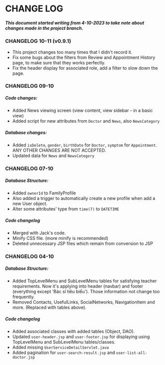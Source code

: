 # CHANGE LOG

##### This document started writing from 4-10-2023 to take note about changes made in the project branch.

### CHANGELOG 10-11 (v0.9.1)
+ This project changes too many times that I didn't record it.
+ Fix some bugs about the filters from Review and Appointment History page, to make sure that they works perfectly.
+ Fix the header display for associated role, add a filter to slow down the page.

### CHANGELOG 09-10

##### Code changes:
+ Added News viewing screen (view content, view sidebar - in a basic view)
+ Added script for new attributes from `Doctor` and `News`, also `NewsCategory`

##### Database changes:
+ Added `isDelete`, `gender`, `birthDate` for `Doctor`, `symptom` for `Appointment`. ANY OTHER CHANGES ARE NOT ACCEPTED.
+ Updated data for `News` and `NewsCategory`

### CHANGELOG 07-10

##### Database Structure:
+ Added `ownerId` to FamilyProfile
+ Also added a trigger to automatically create a new profile when add a new User object.
+ Alter some attributes' type from `time(7)` to `DATETIME`

##### Code changelog
+ Merged with Jack's code.
+ Minify CSS file. (more minify is recommended)
+ Deleted unnecessary JSP files which remain from conversion to JSP

### CHANGELOG 04-10

##### Database Structure:
+ Added TopLevelMenu and SubLevelMenu tables for satisfying teacher requirements. Now it's applying into header (navbar) and footer (everything except 'Bác sĩ tiêu biểu'). Those information not change too frequently.
+ Removed Contacts, UsefulLinks, SocialNetworks, NavigationItem and more. (Replaced with tables above).

##### Code changelog
- Added associated classes with added tables (Object, DAO).
- Updated `user-header.jsp` and `user-footer.jsp` for displaying using TopLevelMenu and SubLevelMenu tables/classes.
- Added missing `UserServiceDetailServlet.java`
- Added pagination for `user-search-result.jsp` and `user-list-all-doctor.jsp`

